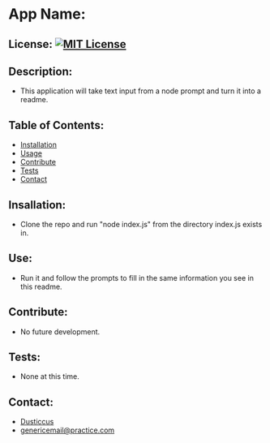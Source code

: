
# App Name: <br/>
## License: [![MIT License](https://badges.frapsoft.com/os/mit/mit.svg?v=103)](https://opensource.org/licenses/mit-license.php)<br/>
## Description: 
  - This application will take text input from a node prompt and turn it into a readme.<br/>
## Table of Contents:
- [Installation](#installation)
- [Usage](#usage)
- [Contribute](#contributing)
- [Tests](#tests)
- [Contact](#contact)
## Insallation: 
  - Clone the repo and run "node index.js" from the directory index.js exists in.<br/> 
## Use: 
  - Run it and follow the prompts to fill in the same information you see in this readme.<br/>
## Contribute: 
  - No future development.<br/>
## Tests: 
  - None at this time.<br/>
## Contact: 
  - [Dusticcus](https://GitHub.com/Dusticcus)
  - genericemail@practice.com